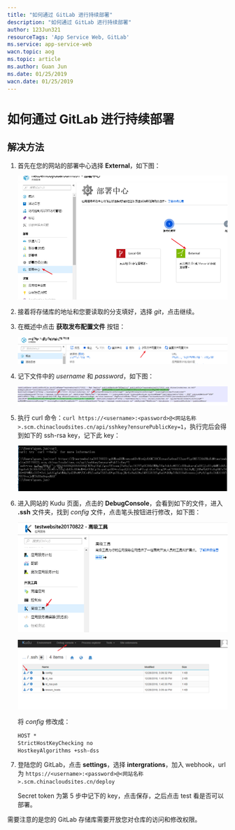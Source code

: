 ```yaml
---
title: "如何通过 GitLab 进行持续部署"
description: "如何通过 GitLab 进行持续部署"
author: 123Jun321
resourceTags: 'App Service Web, GitLab'
ms.service: app-service-web
wacn.topic: aog
ms.topic: article
ms.author: Guan Jun
ms.date: 01/25/2019
wacn.date: 01/25/2019
---
```


# 如何通过 GitLab 进行持续部署

## 解决方法

1. 首先在您的网站的部署中心选择 **External**，如下图：

    ![01](media/aog-app-service-web-howto-deploy-continuously-via-gitlab/01.png "01")

2. 接着将存储库的地址和您要读取的分支填好，选择 *git*，点击继续。

3. 在概述中点击 **获取发布配置文件** 按钮：

    ![02](media/aog-app-service-web-howto-deploy-continuously-via-gitlab/02.png "02")

4. 记下文件中的 *username* 和 *password*，如下图：

    ![03](media/aog-app-service-web-howto-deploy-continuously-via-gitlab/03.png "03")

5. 执行 curl 命令：`curl https://<username>:<password>@<网站名称>.scm.chinacloudsites.cn/api/sshkey?ensurePublicKey=1`，执行完后会得到如下的 ssh-rsa key，记下此 key：

    ![04](media/aog-app-service-web-howto-deploy-continuously-via-gitlab/04.png "04")

6. 进入网站的 Kudu 页面，点击的 **DebugConsole**，会看到如下的文件，进入 **.ssh** 文件夹，找到 *config* 文件，点击笔头按钮进行修改，如下图：

    ![05](media/aog-app-service-web-howto-deploy-continuously-via-gitlab/05.png "05")

    ![06](media/aog-app-service-web-howto-deploy-continuously-via-gitlab/06.png "06")

    将 *config* 修改成：

    ```xml
    HOST *
    StrictHostKeyChecking no
    HostkeyAlgorithms +ssh-dss
    ```

7. 登陆您的 GitLab，点击 **settings**，选择 **intergrations**，加入 webhook，url 为 `https://<username>:<password>@<网站名称>.scm.chinacloudsites.cn/deploy`

    Secret token 为第 5 步中记下的 key，点击保存，之后点击 test 看是否可以部署。

需要注意的是您的 GitLab 存储库需要开放您对仓库的访问和修改权限。